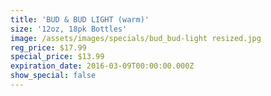 ```yaml
---
title: 'BUD & BUD LIGHT (warm)'
size: '12oz, 18pk Bottles'
image: /assets/images/specials/bud_bud-light resized.jpg
reg_price: $17.99
special_price: $13.99
expiration_date: 2016-03-09T00:00:00.000Z
show_special: false
---
```




